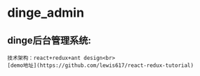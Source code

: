 # dinge_admin
## dinge后台管理系统: <br>
    技术架构：react+redux+ant design<br>
    [demo地址](https://github.com/lewis617/react-redux-tutorial)
